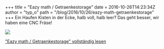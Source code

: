 +++
title = "Eazy math / Getraenkestorage"
date = 2016-10-26T14:23:34Z
author = "typ_o"
path = "/blog/2016/10/26/eazy-math-getraenkestorage"
+++
Ein Haufen Kisten in der Ecke, halb voll, halb leer? Das geht besser,
wir haben eine CNC Fräse\!

[![](https://flipdot.org/blog/uploads/DSC_6639.serendipityThumb.JPG)](https://flipdot.org/blog/uploads/DSC_6639.JPG)

["Eazy math / Getraenkestorage" vollständig
lesen](https://flipdot.org/blog/archives/355-Eazy-math-Getraenkestorage.html#extended)
